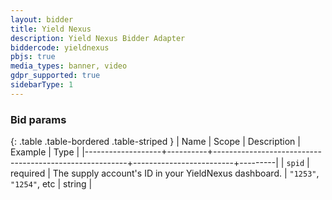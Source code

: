 ```yaml
---
layout: bidder
title: Yield Nexus
description: Yield Nexus Bidder Adapter
biddercode: yieldnexus
pbjs: true
media_types: banner, video
gdpr_supported: true
sidebarType: 1
---
```


### Bid params

{: .table .table-bordered .table-striped }
| Name              | Scope    | Description                                            | Example                 | Type    |
|-------------------+----------+--------------------------------------------------------+-------------------------+---------|
| `spid` | required | The supply account's ID in your YieldNexus dashboard.             | `"1253"`, `"1254"`, etc |  string |
